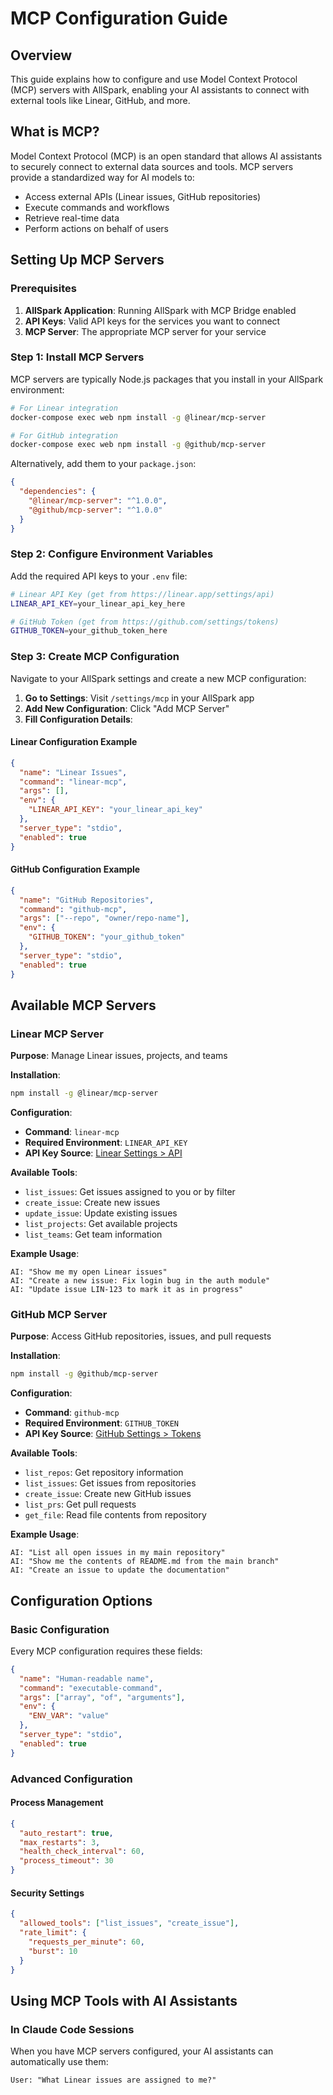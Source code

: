 # MCP Configuration Guide

## Overview

This guide explains how to configure and use Model Context Protocol (MCP) servers with AllSpark, enabling your AI assistants to connect with external tools like Linear, GitHub, and more.

## What is MCP?

Model Context Protocol (MCP) is an open standard that allows AI assistants to securely connect to external data sources and tools. MCP servers provide a standardized way for AI models to:

- Access external APIs (Linear issues, GitHub repositories)
- Execute commands and workflows
- Retrieve real-time data
- Perform actions on behalf of users

## Setting Up MCP Servers

### Prerequisites

1. **AllSpark Application**: Running AllSpark with MCP Bridge enabled
2. **API Keys**: Valid API keys for the services you want to connect
3. **MCP Server**: The appropriate MCP server for your service

### Step 1: Install MCP Servers

MCP servers are typically Node.js packages that you install in your AllSpark environment:

```bash
# For Linear integration
docker-compose exec web npm install -g @linear/mcp-server

# For GitHub integration  
docker-compose exec web npm install -g @github/mcp-server
```

Alternatively, add them to your `package.json`:

```json
{
  "dependencies": {
    "@linear/mcp-server": "^1.0.0",
    "@github/mcp-server": "^1.0.0"
  }
}
```

### Step 2: Configure Environment Variables

Add the required API keys to your `.env` file:

```bash
# Linear API Key (get from https://linear.app/settings/api)
LINEAR_API_KEY=your_linear_api_key_here

# GitHub Token (get from https://github.com/settings/tokens)
GITHUB_TOKEN=your_github_token_here
```

### Step 3: Create MCP Configuration

Navigate to your AllSpark settings and create a new MCP configuration:

1. **Go to Settings**: Visit `/settings/mcp` in your AllSpark app
2. **Add New Configuration**: Click "Add MCP Server"
3. **Fill Configuration Details**:

#### Linear Configuration Example

```json
{
  "name": "Linear Issues",
  "command": "linear-mcp",
  "args": [],
  "env": {
    "LINEAR_API_KEY": "your_linear_api_key"
  },
  "server_type": "stdio",
  "enabled": true
}
```

#### GitHub Configuration Example

```json
{
  "name": "GitHub Repositories",
  "command": "github-mcp",
  "args": ["--repo", "owner/repo-name"],
  "env": {
    "GITHUB_TOKEN": "your_github_token"
  },
  "server_type": "stdio", 
  "enabled": true
}
```

## Available MCP Servers

### Linear MCP Server

**Purpose**: Manage Linear issues, projects, and teams

**Installation**:
```bash
npm install -g @linear/mcp-server
```

**Configuration**:
- **Command**: `linear-mcp`
- **Required Environment**: `LINEAR_API_KEY`
- **API Key Source**: [Linear Settings > API](https://linear.app/settings/api)

**Available Tools**:
- `list_issues`: Get issues assigned to you or by filter
- `create_issue`: Create new issues
- `update_issue`: Update existing issues  
- `list_projects`: Get available projects
- `list_teams`: Get team information

**Example Usage**:
```
AI: "Show me my open Linear issues"
AI: "Create a new issue: Fix login bug in the auth module"
AI: "Update issue LIN-123 to mark it as in progress"
```

### GitHub MCP Server

**Purpose**: Access GitHub repositories, issues, and pull requests

**Installation**:
```bash
npm install -g @github/mcp-server
```

**Configuration**:
- **Command**: `github-mcp`
- **Required Environment**: `GITHUB_TOKEN`
- **API Key Source**: [GitHub Settings > Tokens](https://github.com/settings/tokens)

**Available Tools**:
- `list_repos`: Get repository information
- `list_issues`: Get issues from repositories
- `create_issue`: Create new GitHub issues
- `list_prs`: Get pull requests
- `get_file`: Read file contents from repository

**Example Usage**:
```
AI: "List all open issues in my main repository"
AI: "Show me the contents of README.md from the main branch"
AI: "Create an issue to update the documentation"
```

## Configuration Options

### Basic Configuration

Every MCP configuration requires these fields:

```json
{
  "name": "Human-readable name",
  "command": "executable-command",
  "args": ["array", "of", "arguments"],
  "env": {
    "ENV_VAR": "value"
  },
  "server_type": "stdio",
  "enabled": true
}
```

### Advanced Configuration

#### Process Management

```json
{
  "auto_restart": true,
  "max_restarts": 3,
  "health_check_interval": 60,
  "process_timeout": 30
}
```

#### Security Settings

```json
{
  "allowed_tools": ["list_issues", "create_issue"],
  "rate_limit": {
    "requests_per_minute": 60,
    "burst": 10
  }
}
```

## Using MCP Tools with AI Assistants

### In Claude Code Sessions

When you have MCP servers configured, your AI assistants can automatically use them:

```
User: "What Linear issues are assigned to me?"